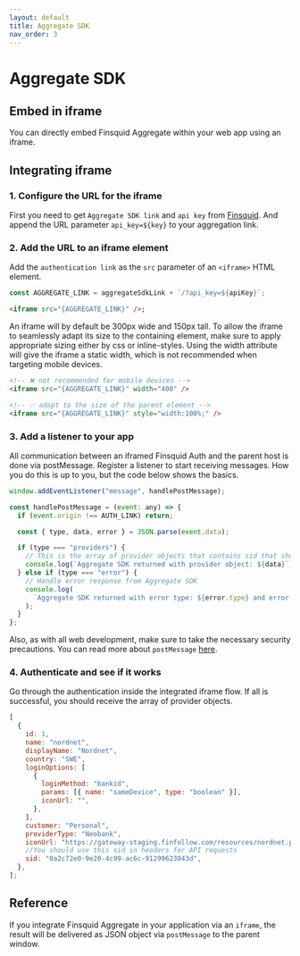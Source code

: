 ```yaml
---
layout: default
title: Aggregate SDK
nav_order: 3
---
```


# Aggregate SDK

## Embed in iframe

You can directly embed Finsquid Aggregate within your web app using an iframe.

## Integrating iframe

### 1. Configure the URL for the iframe

First you need to get `Aggregate SDK link` and `api key` from [Finsquid](https://www.finsquid.io/contact). And append the URL parameter `api_key=${key}` to your aggregation link.

### 2. Add the URL to an iframe element

Add the `authentication link` as the `src` parameter of an `<iframe>` HTML element.

```js
const AGGREGATE_LINK = aggregateSdkLink + `/?api_key=${apiKey}`;
```

```html
<iframe src="{AGGREGATE_LINK}" />;
```

An iframe will by default be 300px wide and 150px tall. To allow the iframe to seamlessly adapt its size to the containing element, make sure to apply appropriate sizing either by css or inline-styles. Using the width attribute will give the iframe a static width, which is not recommended when targeting mobile devices.

```html
<!-- ❌ not recommended for mobile devices -->
<iframe src="{AGGREGATE_LINK}" width="400" />

<!-- ✅ adapt to the size of the parent element -->
<iframe src="{AGGREGATE_LINK}" style="width:100%;" />
```

### 3. Add a listener to your app

All communication between an iframed Finsquid Auth and the parent host is done via postMessage. Register a listener to start receiving messages. How you do this is up to you, but the code below shows the basics.

```js
window.addEventListener("message", handlePostMessage);

const handlePostMessage = (event: any) => {
  if (event.origin !== AUTH_LINK) return;

  const { type, data, error } = JSON.parse(event.data);

  if (type === "providers") {
    // This is the array of provider objects that contains sid that should be used in headers for API requests
    console.log(`Aggregate SDK returned with provider object: ${data}`);
  } else if (type === "error") {
    // Handle error response from Aggregate SDK
    console.log(
      `Aggregate SDK returned with error type: ${error.type} and error message: ${error.message}.`
    );
  }
};
```

Also, as with all web development, make sure to take the necessary security precautions. You can read more about `postMessage` [here](https://developer.mozilla.org/en-US/docs/Web/API/Window/postMessage).

### 4. Authenticate and see if it works

Go through the authentication inside the integrated iframe flow. If all is successful, you should receive the array of provider objects.

```js
[
  {
    id: 1,
    name: "nordnet",
    displayName: "Nordnet",
    country: "SWE",
    loginOptions: [
      {
        loginMethod: "bankid",
        params: [{ name: "sameDevice", type: "boolean" }],
        iconUrl: "",
      },
    ],
    customer: "Personal",
    providerType: "Neobank",
    iconUrl: "https://gateway-staging.finfollow.com/resources/nordnet.png",
    //You should use this sid in headers for API requests
    sid: "0a2c72e0-9e20-4c99-ac6c-91299623043d",
  },
];
```

## Reference

If you integrate Finsquid Aggregate in your application via an `iframe`, the result will be delivered as JSON object via `postMessage` to the parent window.
